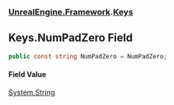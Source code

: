 ### [UnrealEngine.Framework](UnrealEngine_Framework.md 'UnrealEngine.Framework').[Keys](Keys.md 'UnrealEngine.Framework.Keys')
## Keys.NumPadZero Field
```csharp
public const string NumPadZero = NumPadZero;
```
#### Field Value
[System.String](https://docs.microsoft.com/en-us/dotnet/api/System.String 'System.String')
